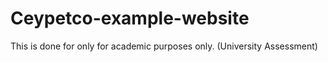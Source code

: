 # Ceypetco-example-website
This is done for only for academic purposes only. (University Assessment)
